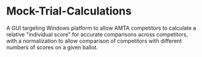 # Mock-Trial-Calculations
A GUI targeting Windows platform to allow AMTA competitors to calculate a relative "individual score" for accurate comparisons across competitors, with a normalization to allow comparison of competitors with different numbers of scores on a given ballot.
